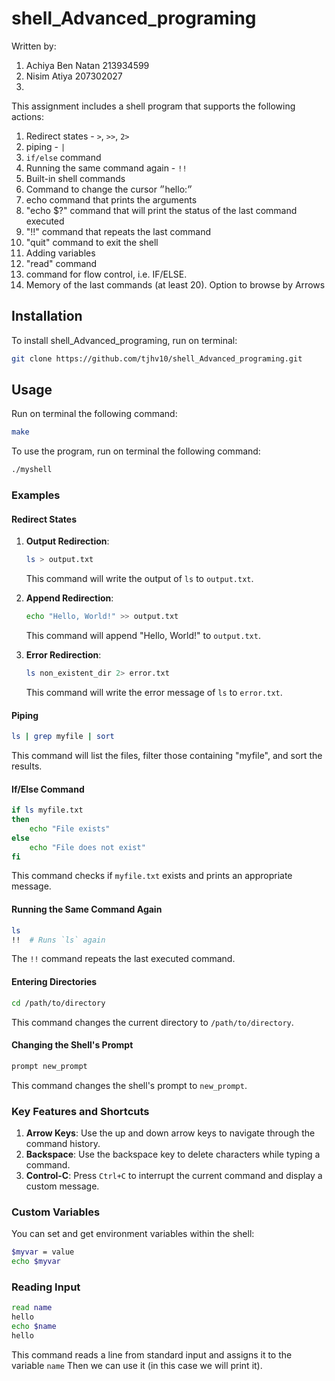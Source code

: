 
# shell_Advanced_programing

Written by:
1. Achiya Ben Natan 213934599
2. Nisim Atiya 207302027
3.

This assignment includes a shell program that supports the following actions:
1. Redirect states - `>`, `>>`, `2>`
2.  piping - `|`
3. `if/else` command
4. Running the same command again - `!!`
5. Built-in shell commands
6. Command to change the cursor ״hello:״
7. echo command that prints the arguments
8. "echo $?" command that will print the status of the last command executed
9. "!!" command that repeats the last command
10. "quit" command to exit the shell
11. Adding variables
12. "read" command
13. command for flow control, i.e. IF/ELSE.
14. Memory of the last commands (at least 20). Option to browse by Arrows

## Installation

To install shell_Advanced_programing, run on terminal:
```bash
git clone https://github.com/tjhv10/shell_Advanced_programing.git
```

## Usage

Run on terminal the following command:
```bash
make
```

To use the program, run on terminal the following command:
```bash
./myshell
```

### Examples

#### Redirect States
1. **Output Redirection**:
    ```sh
    ls > output.txt
    ```
    This command will write the output of `ls` to `output.txt`.

2. **Append Redirection**:
    ```sh
    echo "Hello, World!" >> output.txt
    ```
    This command will append "Hello, World!" to `output.txt`.

3. **Error Redirection**:
    ```sh
    ls non_existent_dir 2> error.txt
    ```
    This command will write the error message of `ls` to `error.txt`.

#### Piping
```sh
ls | grep myfile | sort
```
This command will list the files, filter those containing "myfile", and sort the results.

#### If/Else Command
```sh
if ls myfile.txt
then
    echo "File exists"
else
    echo "File does not exist"
fi
```
This command checks if `myfile.txt` exists and prints an appropriate message.

#### Running the Same Command Again
```sh
ls
!!  # Runs `ls` again
```
The `!!` command repeats the last executed command.

#### Entering Directories
```sh
cd /path/to/directory
```
This command changes the current directory to `/path/to/directory`.

#### Changing the Shell's Prompt
```sh
prompt new_prompt
```
This command changes the shell's prompt to `new_prompt`.

### Key Features and Shortcuts
1. **Arrow Keys**: Use the up and down arrow keys to navigate through the command history.
2. **Backspace**: Use the backspace key to delete characters while typing a command.
3. **Control-C**: Press `Ctrl+C` to interrupt the current command and display a custom message.

### Custom Variables
You can set and get environment variables within the shell:
```sh
$myvar = value
echo $myvar
```

### Reading Input
```sh
read name
hello
echo $name
hello
```
This command reads a line from standard input and assigns it to the variable `name` Then we can use it (in this case we will print it).


